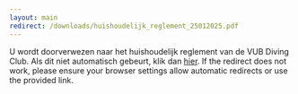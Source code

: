 ```yaml
---
layout: main
redirect: /downloads/huishoudelijk_reglement_25012025.pdf
---
```

<script>
    document.addEventListener("DOMContentLoaded", function() {
        window.location.href = "/downloads/huishoudelijk_reglement_25012025.pdf";
    });
</script>
U wordt doorverwezen naar het huishoudelijk reglement van de VUB Diving Club. Als dit niet automatisch gebeurt, klik dan [hier](/documents/huishoudelijk_reglement_25012025.pdf).
If the redirect does not work, please ensure your browser settings allow automatic redirects or use the provided link.